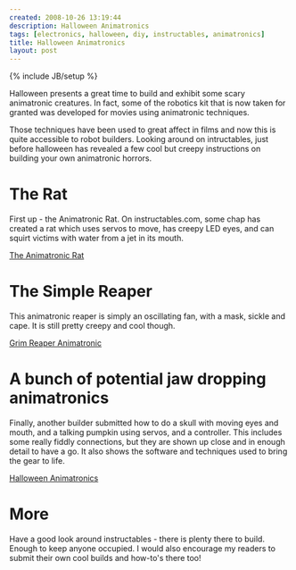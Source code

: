 ```yaml
---
created: 2008-10-26 13:19:44
description: Halloween Animatronics
tags: [electronics, halloween, diy, instructables, animatronics]
title: Halloween Animatronics
layout: post
---
```

{% include JB/setup %}

Halloween presents a great time to build and exhibit some scary animatronic creatures. In fact, some of the robotics kit that is now taken for granted was developed for movies using animatronic techniques.

Those techniques have been used to great affect in films and now this is quite accessible to robot builders. Looking around on intructables, just before halloween has revealed a few cool but creepy instructions on building your own animatronic horrors.

# The Rat

First up - the Animatronic Rat. On instructables.com, some chap has created a rat which uses servos to move, has creepy LED eyes, and can squirt victims with water from a jet in its mouth.

[The Animatronic Rat](http://www.instructables.com/id/Animatronic_Rat/)

# The Simple Reaper

This animatronic reaper is simply an oscillating fan, with a mask, sickle and cape. It is still pretty creepy and cool though.

[Grim Reaper Animatronic](http://www.instructables.com/id/Grim-Reaper-Animatronic/)

# A bunch of potential jaw dropping animatronics

Finally, another builder submitted how to do a skull with moving eyes and mouth, and a talking pumpkin using servos, and a controller. This includes some really fiddly connections, but they are shown up close and in enough detail to have a go. It also shows the software and techniques used to bring the gear to life.

[Halloween Animatronics](http://www.instructables.com/id/SWUDN25F8JUPTP1/)

# More

Have a good look around instructables - there is plenty there to build. Enough to keep anyone occupied. I would also encourage my readers to submit their own cool builds and how-to's there too!

